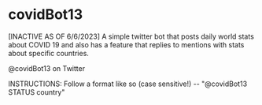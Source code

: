 # covidBot13
[INACTIVE AS OF 6/6/2023]
A simple twitter bot that posts daily world stats about COVID 19 and also has a feature that replies to mentions with stats about specific countries. 

@covidBot13 on Twitter

INSTRUCTIONS:
Follow a format like so (case sensitive!) -- "@covidBot13 STATUS country"
